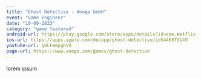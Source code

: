 ```yaml
---
title: "Ghost Detective - Wooga GmbH"
event: "Game Engineer"
date: "19-09-2023"
category: "game featured"
android-url: https://play.google.com/store/apps/details?id=com.netflix.NGP.GhostDetective
ios-url: https://apps.apple.com/de/app/ghost-detective/id6446073149
youtube-url: q0LFmmpghV0
page-url: https://www.wooga.com/games/ghost-detective
---
```

lorem ipsum